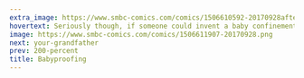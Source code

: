 ```yaml
---
extra_image: https://www.smbc-comics.com/comics/1506610592-20170928after.png
hovertext: Seriously though, if someone could invent a baby confinement chamber, I'm prepared to pony up.
image: https://www.smbc-comics.com/comics/1506611907-20170928.png
next: your-grandfather
prev: 200-percent
title: Babyproofing
---
```


